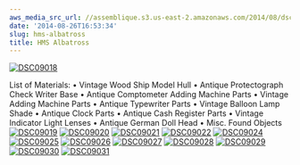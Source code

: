 ```yaml
---
aws_media_src_url: //assemblique.s3.us-east-2.amazonaws.com/2014/08/dsc09018.jpg
date: '2014-08-26T16:53:34'
slug: hms-albatross
title: HMS Albatross
---
```


 [![DSC09018](//assemblique.s3.us-east-2.amazonaws.com/2014/08/dsc09018.jpg?w=602&h=903)](//assemblique.s3.us-east-2.amazonaws.com/2014/08/dsc09018.jpg)

 List of Materials: • Vintage Wood Ship Model Hull • Antique Protectograph Check Writer Base • Antique Comptometer Adding Machine Parts • Vintage Adding Machine Parts • Antique Typewriter Parts • Vintage Balloon Lamp Shade • Antique Clock Parts • Antique Cash Register Parts • Vintage Indicator Light Lenses • Antique German Doll Head • Misc. Found Objects [![DSC09019](//assemblique.s3.us-east-2.amazonaws.com/2014/08/dsc09019.jpg?w=602&h=903)](//assemblique.s3.us-east-2.amazonaws.com/2014/08/dsc09019.jpg) [![DSC09020](//assemblique.s3.us-east-2.amazonaws.com/2014/08/dsc09020.jpg?w=602&h=903)](//assemblique.s3.us-east-2.amazonaws.com/2014/08/dsc09020.jpg) [![DSC09021](//assemblique.s3.us-east-2.amazonaws.com/2014/08/dsc09021.jpg?w=602&h=903)](//assemblique.s3.us-east-2.amazonaws.com/2014/08/dsc09021.jpg) [![DSC09022](//assemblique.s3.us-east-2.amazonaws.com/2014/08/dsc09022.jpg?w=602&h=903)](//assemblique.s3.us-east-2.amazonaws.com/2014/08/dsc09022.jpg) [![DSC09024](//assemblique.s3.us-east-2.amazonaws.com/2014/08/dsc09024.jpg?w=602&h=903)](//assemblique.s3.us-east-2.amazonaws.com/2014/08/dsc09024.jpg) [![DSC09025](//assemblique.s3.us-east-2.amazonaws.com/2014/08/dsc09025.jpg?w=602&h=903)](//assemblique.s3.us-east-2.amazonaws.com/2014/08/dsc09025.jpg) [![DSC09026](//assemblique.s3.us-east-2.amazonaws.com/2014/08/dsc09026.jpg?w=602&h=903)](//assemblique.s3.us-east-2.amazonaws.com/2014/08/dsc09026.jpg) [![DSC09027](//assemblique.s3.us-east-2.amazonaws.com/2014/08/dsc09027.jpg?w=602&h=903)](//assemblique.s3.us-east-2.amazonaws.com/2014/08/dsc09027.jpg) [![DSC09028](//assemblique.s3.us-east-2.amazonaws.com/2014/08/dsc09028.jpg?w=602&h=903)](//assemblique.s3.us-east-2.amazonaws.com/2014/08/dsc09028.jpg) [![DSC09029](//assemblique.s3.us-east-2.amazonaws.com/2014/08/dsc09029.jpg?w=602&h=903)](//assemblique.s3.us-east-2.amazonaws.com/2014/08/dsc09029.jpg) [![DSC09030](//assemblique.s3.us-east-2.amazonaws.com/2014/08/dsc09030.jpg?w=602&h=903)](//assemblique.s3.us-east-2.amazonaws.com/2014/08/dsc09030.jpg) [![DSC09031](//assemblique.s3.us-east-2.amazonaws.com/2014/08/dsc09031.jpg?w=602&h=903)](//assemblique.s3.us-east-2.amazonaws.com/2014/08/dsc09031.jpg)